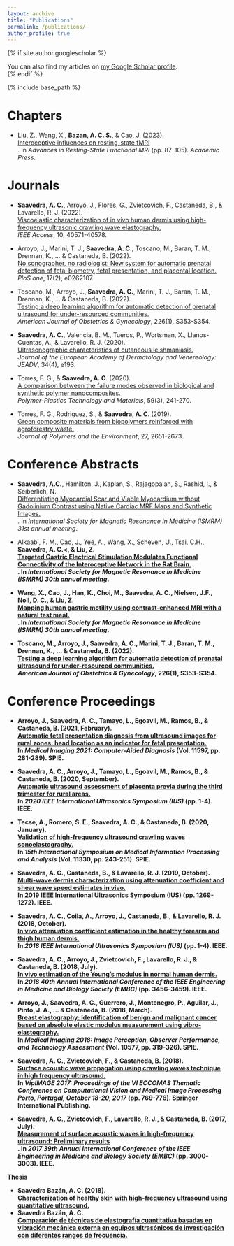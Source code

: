 ```yaml
---
layout: archive
title: "Publications"
permalink: /publications/
author_profile: true
---
```


{% if site.author.googlescholar %}
  <div class="wordwrap">You can also find my articles on <a href="{{site.author.googlescholar}}">my Google Scholar profile</a>.</div>
{% endif %}

{% include base_path %}

<b>Chapters</b>
======
* Liu, Z., Wang, X., <b>Bazan, A. C. S.</b>, & Cao, J. (2023). <br>[Interoceptive influences on resting-state fMRI](https://www.sciencedirect.com/science/article/pii/B9780323916882000151)<br>. In <em>Advances in Resting-State Functional MRI </em>(pp. 87-105). <em>Academic Press</em>.

<b>Journals</b>
======
* <b>Saavedra, A. C.</b>, Arroyo, J., Flores, G., Zvietcovich, F., Castaneda, B., & Lavarello, R. J. (2022). <br>[Viscoelastic characterization of in vivo human dermis using high-frequency ultrasonic crawling wave elastography.](https://ieeexplore.ieee.org/abstract/document/9755141)<br> <em>IEEE Access</em>, 10, 40571-40578.

* Arroyo, J., Marini, T. J., <b>Saavedra, A. C.</b>, Toscano, M., Baran, T. M., Drennan, K., ... & Castaneda, B. (2022). <br>[No sonographer, no radiologist: New system for automatic prenatal detection of fetal biometry, fetal presentation, and placental location.](https://journals.plos.org/plosone/article?id=10.1371/journal.pone.0262107)<br> <em>PloS one</em>, 17(2), e0262107.

* Toscano, M., Arroyo, J.,<b> Saavedra, A. C.</b>, Marini, T. J., Baran, T. M., Drennan, K., ... & Castaneda, B. (2022). <br>[Testing a deep learning algorithm for automatic detection of prenatal ultrasound for under-resourced communities.](https://www.ajog.org/article/S0002-9378(21)01792-0/fulltext)<br> <em>American Journal of Obstetrics & Gynecology</em>, 226(1), S353-S354.

* <b>Saavedra, A. C.</b>, Valencia, B. M., Tueros, P., Wortsman, X., Llanos-Cuentas, A., & Lavarello, R. J. (2020). <br>[Ultrasonographic characteristics of cutaneous leishmaniasis.](https://www.ncbi.nlm.nih.gov/pmc/articles/PMC7113088/)<br> <em>Journal of the European Academy of Dermatology and Venereology: JEADV</em>, 34(4), e193.
  
* Torres, F. G., & <b>Saavedra, A. C</b>. (2020). <br>[A comparison between the failure modes observed in biological and synthetic polymer nanocomposites.](https://www.tandfonline.com/doi/full/10.1080/25740881.2019.1625397)<br> <em>Polymer-Plastics Technology and Materials</em>, 59(3), 241-270.

* Torres, F. G., Rodriguez, S., & <b>Saavedra, A. C</b>. (2019). <br>[Green composite materials from biopolymers reinforced with agroforestry waste.](https://link.springer.com/article/10.1007/s10924-019-01561-5)<br> <em>Journal of Polymers and the Environment</em>, 27, 2651-2673.
  
<b>Conference Abstracts</b>
======
* <b>Saavedra, A.C.</b>, Hamilton, J., Kaplan, S., Rajagopalan, S., Rashid, I., & Seiberlich, N. <br>[Differentiating Myocardial Scar and Viable Myocardium without Gadolinium Contrast using Native Cardiac MRF Maps and Synthetic Images.](https://submissions.mirasmart.com/ISMRM2024/Itinerary/ConferenceMatrixEventDetail.aspx?ses=D-60)<br>. In <em>International Society for Magnetic Resonance in Medicine (ISMRM) 31st annual meeting</em>.
  
* Alkaabi, F. M., Cao, J., Yee, A., Wang, X., Scheven, U., Tsai, C.H., <b>Saavedra, A. C.<, & Liu, Z. <br>[Targeted Gastric Electrical Stimulation Modulates Functional Connectivity of the Interoceptive Network in the Rat Brain.](https://submissions.mirasmart.com/ISMRM2023/Itinerary/ConferenceMatrixEventDetail.aspx?ses=PP-02)<br>. In <em>International Society for Magnetic Resonance in Medicine (ISMRM) 30th annual meeting</em>.

* Wang, X., Cao, J., Han, K., Choi, M., <b>Saavedra, A. C.</b>, Nielsen, J.F., Noll, D. C., & Liu, Z. <br>[Mapping human gastric motility using contrast-enhanced MRI with a natural test meal.](https://submissions.mirasmart.com/ISMRM2023/Itinerary/ConferenceMatrixEventDetail.aspx?ses=O-16)<br>. In <em>International Society for Magnetic Resonance in Medicine (ISMRM) 30th annual meeting</em>.

* Toscano, M., Arroyo, J., <b>Saavedra, A. C.</b>, Marini, T. J., Baran, T. M., Drennan, K., ... & Castaneda, B. (2022).
<br> [Testing a deep learning algorithm for automatic detection of prenatal ultrasound for under-resourced communities.](https://www.ajog.org/article/S0002-9378(21)01792-0/fulltext)<br> <em>American Journal of Obstetrics & Gynecology</em>, 226(1), S353-S354.

<b>Conference Proceedings</b>
======
* Arroyo, J., <b>Saavedra, A. C.</b>, Tamayo, L., Egoavil, M., Ramos, B., & Castaneda, B. (2021, February). <br>[Automatic fetal presentation diagnosis from ultrasound images for rural zones: head location as an indicator for fetal presentation.](https://www.spiedigitallibrary.org/conference-proceedings-of-spie/11597/2580946/Automatic-fetal-presentation-diagnosis-from-ultrasound-images-for-rural-zones/10.1117/12.2580946.full)<br> In <em>Medical Imaging 2021: Computer-Aided Diagnosis </em>(Vol. 11597, pp. 281-289). SPIE.

* <b>Saavedra, A. C.</b>, Arroyo, J., Tamayo, L., Egoavil, M., Ramos, B., & Castaneda, B. (2020, September). <br>[Automatic ultrasound assessment of placenta previa during the third trimester for rural areas.](https://ieeexplore.ieee.org/abstract/document/9251764)<br> In <em>2020 IEEE International Ultrasonics Symposium (IUS)</em> (pp. 1-4). IEEE.
  
* Tecse, A., Romero, S. E., <b>Saavedra, A. C.</b>, & Castaneda, B. (2020, January). <br>[Validation of high-frequency ultrasound crawling waves sonoelastography.](https://www.spiedigitallibrary.org/conference-proceedings-of-spie/11330/113300V/Validation-of-high-frequency-ultrasound-crawling-waves-sonoelastography/10.1117/12.2542609.full)<br> In <em>15th International Symposium on Medical Information Processing and Analysis</em> (Vol. 11330, pp. 243-251). SPIE.

* <b>Saavedra, A. C.</b>, Castaneda, B., & Lavarello, R. J. (2019, October). <br>[Multi-wave dermis characterization using attenuation coefficient and shear wave speed estimates in vivo.](https://ieeexplore.ieee.org/abstract/document/8926220)<br> In <bm>2019 IEEE International Ultrasonics Symposium (IUS)</bm> (pp. 1269-1272). IEEE.

* <b>Saavedra, A. C.</b>, Coila, A., Arroyo, J., Castaneda, B., & Lavarello, R. J. (2018, October). <br>[In vivo attenuation coefficient estimation in the healthy forearm and thigh human dermis.](https://ieeexplore.ieee.org/abstract/document/8579617)<br> In <em>2018 IEEE International Ultrasonics Symposium (IUS) </em>(pp. 1-4). IEEE.

* <b>Saavedra, A. C.</b>, Arroyo, J., Zvietcovich, F., Lavarello, R. J., & Castaneda, B. (2018, July). <br>[In vivo estimation of the Young’s modulus in normal human dermis.](https://ieeexplore.ieee.org/abstract/document/8512935)<br> In <em>2018 40th Annual International Conference of the IEEE Engineering in Medicine and Biology Society (EMBC)</em> (pp. 3456-3459). IEEE.

* Arroyo, J., <b>Saavedra, A. C.</b>, Guerrero, J., Montenegro, P., Aguilar, J., Pinto, J. A., ... & Castañeda, B. (2018, March). <br>[Breast elastography: Identification of benign and malignant cancer based on absolute elastic modulus measurement using vibro-elastography.](https://www.spiedigitallibrary.org/conference-proceedings-of-spie/10577/105771E/Breast-elastography--Identification-of-benign-and-malignant-cancer-based/10.1117/12.2293664.full)<br> In <em>Medical Imaging 2018: Image Perception, Observer Performance, and Technology Assessment</em> (Vol. 10577, pp. 319-326). SPIE.
  
* <b>Saavedra, A. C.</b>, Zvietcovich, F., & Castaneda, B. (2018). <br>[Surface acoustic wave propagation using crawling waves technique in high frequency ultrasound.](https://link.springer.com/chapter/10.1007/978-3-319-68195-5_83)<br> In <em>VipIMAGE 2017: Proceedings of the VI ECCOMAS Thematic Conference on Computational Vision and Medical Image Processing Porto, Portugal, October 18-20, 2017</em> (pp. 769-776). Springer International Publishing.
  
* <b>Saavedra, A. C.</b>, Zvietcovich, F., Lavarello, R. J., & Castaneda, B. (2017, July). <br>[Measurement of surface acoustic waves in high-frequency ultrasound: Preliminary results](https://ieeexplore.ieee.org/abstract/document/8037488)<br>. In <em>2017 39th Annual International Conference of the IEEE Engineering in Medicine and Biology Society (EMBC)</em> (pp. 3000-3003). IEEE.

<b>Thesis</b>
* <b>Saavedra Bazán, A. C.</b> (2018). <br>[Characterization of healthy skin with high-frequency ultrasound using quantitative ultrasound.](https://alicia.concytec.gob.pe/vufind/Record/RPUC_6ca30050083218cd5a7a7203d6aebd11)<br>
* <b> Saavedra Bazán, A. C.</b> <br>[Comparación de técnicas de elastografía cuantitativa basadas en vibración mecánica externa en equipos ultrasónicos de investigación con diferentes rangos de frecuencia.](https://tesis.pucp.edu.pe/repositorio/handle/20.500.12404/6464)<br>

